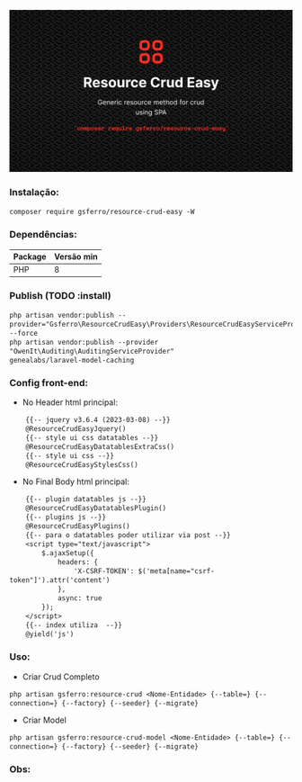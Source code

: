 ![Logo](logo.png)

### Instalação:

```composer 
composer require gsferro/resource-crud-easy -W
```

### Dependências:

Package | Versão min
--------|-----------
PHP | 8

### Publish (TODO :install)
```composer 
php artisan vendor:publish --provider="Gsferro\ResourceCrudEasy\Providers\ResourceCrudEasyServiceProvider" --force
php artisan vendor:publish --provider "OwenIt\Auditing\AuditingServiceProvider"
genealabs/laravel-model-caching
```
### Config front-end:

- No Header html principal:
```text
    {{-- jquery v3.6.4 (2023-03-08) --}}
    @ResourceCrudEasyJquery()
    {{-- style ui css datatables --}}
    @ResourceCrudEasyDatatablesExtraCss() 
    {{-- style ui css --}}
    @ResourceCrudEasyStylesCss() 
```
- No Final Body html principal:
```text
    {{-- plugin datatables js --}}
    @ResourceCrudEasyDatatablesPlugin()
    {{-- plugins js --}}
    @ResourceCrudEasyPlugins()
    {{-- para o datatables poder utilizar via post --}}
    <script type="text/javascript">
        $.ajaxSetup({
            headers: {
                'X-CSRF-TOKEN': $('meta[name="csrf-token"]').attr('content')
            },
            async: true
        });
    </script>
    {{-- index utiliza  --}}
    @yield('js')
```

### Uso:

- Criar Crud Completo
```text 
php artisan gsferro:resource-crud <Nome-Entidade> {--table=} {--connection=} {--factory} {--seeder} {--migrate}
```

- Criar Model
```text 
php artisan gsferro:resource-crud-model <Nome-Entidade> {--table=} {--connection=} {--factory} {--seeder} {--migrate}
```

### Obs:

###